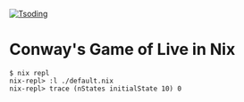 [![Tsoding](https://img.shields.io/badge/twitch.tv-tsoding-purple?logo=twitch&style=for-the-badge)](https://www.twitch.tv/tsoding)
# Conway's Game of Live in Nix

```console
$ nix repl
nix-repl> :l ./default.nix
nix-repl> trace (nStates initialState 10) 0
```
